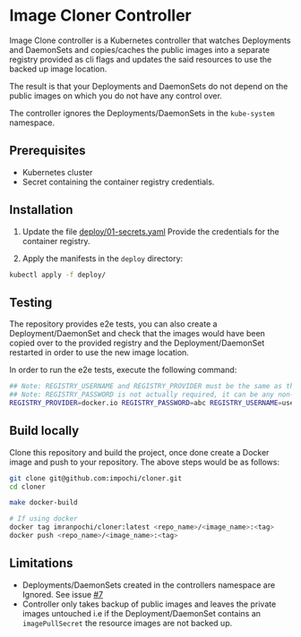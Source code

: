 # Image Cloner Controller

Image Clone controller is a Kubernetes controller that watches Deployments and DaemonSets and copies/caches the public
images into a separate registry provided as cli flags and updates the said resources to use the backed up image
location.

The result is that your Deployments and DaemonSets do not depend on the public images on which you do not have any
control over.

The controller ignores the Deployments/DaemonSets in the `kube-system` namespace.

## Prerequisites
* Kubernetes cluster
* Secret containing the container registry credentials.

## Installation

1. Update the file [deploy/01-secrets.yaml](https://github.com/kinvolk/lokomotive/blob/main/deploy/01-secrets.yaml)
  Provide the credentials for the container registry.

2. Apply the manifests in the `deploy` directory:

  ```bash
  kubectl apply -f deploy/
  ```

## Testing

The repository provides e2e tests, you can also create a Deployment/DaemonSet and check that the images would have been
copied over to the provided registry and the Deployment/DaemonSet restarted in order to use the new image location.

In order to run the e2e tests, execute the following command:

```bash
## Note: REGISTRY_USERNAME and REGISTRY_PROVIDER must be the same as the ones provided in the secret.
## Note: REGISTRY_PASSWORD is not actually required, it can be any non-empty value. See Issue #17
REGISTRY_PROVIDER=docker.io REGISTRY_PASSWORD=abc REGISTRY_USERNAME=username KUBECONFIG=~/.kube/config go test -mod=vendor -tags=e2e -covermode=atomic -buildmode=exe -v -count=1 ./test/...
```

## Build locally

Clone this repository and build the project, once done create a Docker image and push to your repository.
The above steps would be as follows:

```bash
git clone git@github.com:impochi/cloner.git
cd cloner

make docker-build

# If using docker
docker tag imranpochi/cloner:latest <repo_name>/<image_name>:<tag>
docker push <repo_name>/<image_name>:<tag>
```

## Limitations

* Deployments/DaemonSets created in the controllers namespace are Ignored. See issue [#7](https://github.com/impochi/cloner/issues/7)
* Controller only takes backup of public images and leaves the private images untouched i.e if the Deployment/DaemonSet
  contains an `imagePullSecret` the resource images are not backed up.

